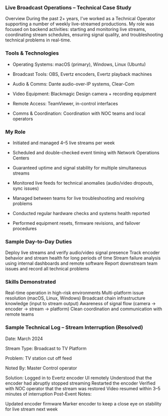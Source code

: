 ### Live Broadcast Operations – Technical Case Study

Overview
During the past 2+ years, I've worked as a Technical Operator supporting a number of weekly live-streamed productions. My role was focused on backend activities: starting and monitoring live streams, coordinating stream schedules, ensuring signal quality, and troubleshooting technical problems in real-time.


### Tools & Technologies

* Operating Systems: macOS (primary), Windows, Linux (Ubuntu)

* Broadcast Tools: OBS, Evertz encoders, Evertz playback machines

* Audio & Comms: Dante audio-over-IP systems, Clear-Com

* Video Equipment: Blackmagic Design camera + recording equipment

* Remote Access: TeamViewer, in-control interfaces

* Comms & Coordination: Coordination with NOC teams and local operators


### My Role

* Initiated and managed 4–5 live streams per week

* Scheduled and double-checked event timing with Network Operations Centers

* Guaranteed uptime and signal stability for multiple simultaneous streams

* Monitored live feeds for technical anomalies (audio/video dropouts, sync issues)

* Managed between teams for live troubleshooting and resolving problems

* Conducted regular hardware checks and systems health reported

* Performed equipment resets, firmware revisions, and failover procedures


### Sample Day-to-Day Duties
Deploy live streams and verify audio/video signal presence
Track encoder behavior and stream health for long periods of time
Stream failure analysis using internal dashboards and remote software
Report downstream team issues and record all technical problems

### Skills Demonstrated
Real-time operation in high-risk environments
Multi-platform issue resolution (macOS, Linux, Windows)
Broadcast chain infrastructure knowledge (input to stream output)
Awareness of signal flow (camera → encoder → stream → platform)
Clean coordination and communication with remote teams


### Sample Technical Log – Stream Interruption (Resolved)

Date: March 2024

Stream Type: Broadcast to TV Platform

Problem: TV station cut off feed

Noted By: Master Control operator

Solution:
Logged in to Evertz encoder UI remotely
Understood that the encoder had abruptly stopped streaming
Restarted the encoder
Verified with NOC operator that the stream was restored
Video resumed within 3–5 minutes of interruption
Post-Event Notes:

Updated encoder firmware
Marker encoder to keep a close eye on stability for live stream next week
